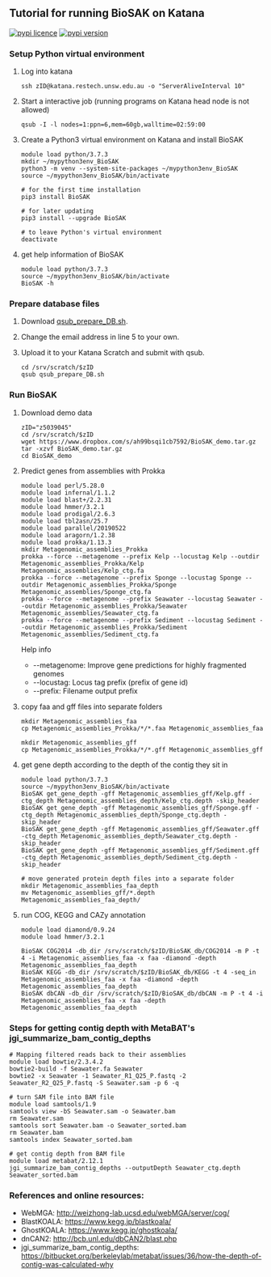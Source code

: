
## Tutorial for running BioSAK on Katana

[![pypi licence ](https://img.shields.io/pypi/l/BioSAK.svg)](https://opensource.org/licenses/gpl-3.0.html)
[![pypi version ](https://img.shields.io/pypi/v/BioSAK.svg)](https://pypi.python.org/pypi/BioSAK) 


### Setup Python virtual environment


1. Log into katana

       ssh zID@katana.restech.unsw.edu.au -o "ServerAliveInterval 10"
        
1. Start a interactive job (running programs on Katana head node is not allowed)    
        
       qsub -I -l nodes=1:ppn=6,mem=60gb,walltime=02:59:00

1. Create a Python3 virtual environment on Katana and install BioSAK

       module load python/3.7.3
       mkdir ~/mypython3env_BioSAK
       python3 -m venv --system-site-packages ~/mypython3env_BioSAK
       source ~/mypython3env_BioSAK/bin/activate
        
       # for the first time installation
       pip3 install BioSAK
  
       # for later updating
       pip3 install --upgrade BioSAK
       
       # to leave Python's virtual environment
       deactivate 
       
       
1. get help information of BioSAK

       module load python/3.7.3
       source ~/mypython3env_BioSAK/bin/activate
       BioSAK -h


### Prepare database files

1. Download [qsub_prepare_DB.sh](https://github.com/songweizhi/BioSAK/blob/master/BioSAK_tutorial/qsub_prepare_DB.sh).

1. Change the email address in line 5 to your own.

1. Upload it to your Katana Scratch and submit with qsub.

       cd /srv/scratch/$zID
       qsub qsub_prepare_DB.sh


### Run BioSAK

1. Download demo data

       zID="z5039045"
       cd /srv/scratch/$zID
       wget https://www.dropbox.com/s/ah99bsqi1cb7592/BioSAK_demo.tar.gz
       tar -xzvf BioSAK_demo.tar.gz
       cd BioSAK_demo
       
        
1. Predict genes from assemblies with Prokka

       module load perl/5.28.0
       module load infernal/1.1.2 
       module load blast+/2.2.31 
       module load hmmer/3.2.1
       module load prodigal/2.6.3
       module load tbl2asn/25.7 
       module load parallel/20190522 
       module load aragorn/1.2.38 
       module load prokka/1.13.3
       mkdir Metagenomic_assemblies_Prokka    
       prokka --force --metagenome --prefix Kelp --locustag Kelp --outdir Metagenomic_assemblies_Prokka/Kelp Metagenomic_assemblies/Kelp_ctg.fa
       prokka --force --metagenome --prefix Sponge --locustag Sponge --outdir Metagenomic_assemblies_Prokka/Sponge Metagenomic_assemblies/Sponge_ctg.fa
       prokka --force --metagenome --prefix Seawater --locustag Seawater --outdir Metagenomic_assemblies_Prokka/Seawater Metagenomic_assemblies/Seawater_ctg.fa
       prokka --force --metagenome --prefix Sediment --locustag Sediment --outdir Metagenomic_assemblies_Prokka/Sediment Metagenomic_assemblies/Sediment_ctg.fa
    
    Help info    
    + --metagenome:       Improve gene predictions for highly fragmented genomes
    + --locustag:         Locus tag prefix (prefix of gene id)
    + --prefix:           Filename output prefix


1. copy faa and gff files into separate folders

       mkdir Metagenomic_assemblies_faa
       cp Metagenomic_assemblies_Prokka/*/*.faa Metagenomic_assemblies_faa
       
       mkdir Metagenomic_assemblies_gff
       cp Metagenomic_assemblies_Prokka/*/*.gff Metagenomic_assemblies_gff      

1. get gene depth according to the depth of the contig they sit in 
    
       module load python/3.7.3
       source ~/mypython3env_BioSAK/bin/activate
       BioSAK get_gene_depth -gff Metagenomic_assemblies_gff/Kelp.gff -ctg_depth Metagenomic_assemblies_depth/Kelp_ctg.depth -skip_header
       BioSAK get_gene_depth -gff Metagenomic_assemblies_gff/Sponge.gff -ctg_depth Metagenomic_assemblies_depth/Sponge_ctg.depth -skip_header
       BioSAK get_gene_depth -gff Metagenomic_assemblies_gff/Seawater.gff -ctg_depth Metagenomic_assemblies_depth/Seawater_ctg.depth -skip_header
       BioSAK get_gene_depth -gff Metagenomic_assemblies_gff/Sediment.gff -ctg_depth Metagenomic_assemblies_depth/Sediment_ctg.depth -skip_header

       # move generated protein depth files into a separate folder
       mkdir Metagenomic_assemblies_faa_depth
       mv Metagenomic_assemblies_gff/*.depth Metagenomic_assemblies_faa_depth/

1. run COG, KEGG and CAZy annotation

       module load diamond/0.9.24
       module load hmmer/3.2.1
       	   
       BioSAK COG2014 -db_dir /srv/scratch/$zID/BioSAK_db/COG2014 -m P -t 4 -i Metagenomic_assemblies_faa -x faa -diamond -depth Metagenomic_assemblies_faa_depth
       BioSAK KEGG -db_dir /srv/scratch/$zID/BioSAK_db/KEGG -t 4 -seq_in Metagenomic_assemblies_faa -x faa -diamond -depth Metagenomic_assemblies_faa_depth
       BioSAK dbCAN -db_dir /srv/scratch/$zID/BioSAK_db/dbCAN -m P -t 4 -i Metagenomic_assemblies_faa -x faa -depth Metagenomic_assemblies_faa_depth


### Steps for getting contig depth with MetaBAT's jgi_summarize_bam_contig_depths

    # Mapping filtered reads back to their assemblies
    module load bowtie/2.3.4.2
    bowtie2-build -f Seawater.fa Seawater
    bowtie2 -x Seawater -1 Seawater_R1_Q25_P.fastq -2 Seawater_R2_Q25_P.fastq -S Seawater.sam -p 6 -q

    # turn SAM file into BAM file
    module load samtools/1.9
    samtools view -bS Seawater.sam -o Seawater.bam
    rm Seawater.sam
    samtools sort Seawater.bam -o Seawater_sorted.bam
    rm Seawater.bam
    samtools index Seawater_sorted.bam

    # get contig depth from BAM file
    module load metabat/2.12.1
    jgi_summarize_bam_contig_depths --outputDepth Seawater_ctg.depth Seawater_sorted.bam


### References and online resources:

+ WebMGA: http://weizhong-lab.ucsd.edu/webMGA/server/cog/
+ BlastKOALA: https://www.kegg.jp/blastkoala/
+ GhostKOALA: https://www.kegg.jp/ghostkoala/
+ dnCAN2: http://bcb.unl.edu/dbCAN2/blast.php
+ jgi_summarize_bam_contig_depths: https://bitbucket.org/berkeleylab/metabat/issues/36/how-the-depth-of-contig-was-calculated-why
